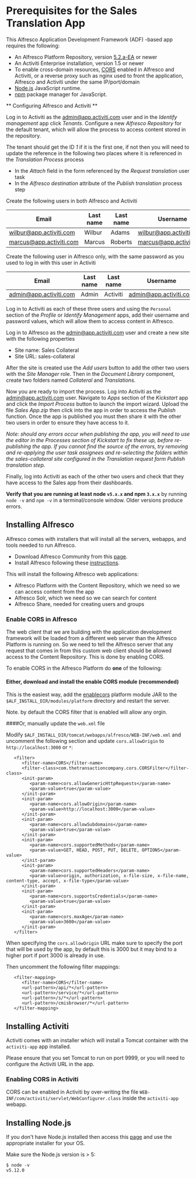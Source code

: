 # Prerequisites for the Sales Translation App

This Alfresco Application Development Framework (ADF) -based app requires the following:

- An Alfresco Platform Repository, version [5.2.a-EA](https://wiki.alfresco.com/wiki/Community_file_list_201606-EA) or newer
- An Activiti Enterprise installation, version 1.5 or newer
- To enable cross-domain resources, [CORS](https://en.wikipedia.org/wiki/Cross-origin_resource_sharing) enabled in Alfresco and Activiti, or a reverse proxy such as nginx used to front the application, Alfresco and Activiti under the same IP/port/domain
- [Node.js](https://nodejs.org/en/) JavaScript runtime.
- [npm](https://www.npmjs.com/) package manager for JavaScript.
 

** Configuring Alfresco and Activiti **

Log in to Activiti as the admin@app.activiti.com user and in the *Identify management* app click *Tenants*. Configure a
new *Alfresco Repository* for the default tenant, which will allow the process to access content stored in the repository.

The tenant should get the ID *1* if it is the first one, if not then you will need to update the reference in the
following two places where it is referenced in the *Translation Process* process

 * In the *Attach* field in the form referenced by the *Request translation* user task
 * In the *Alfresco destination* attribute of the *Publish translation* process step

Create the following users in both Alfresco and Activiti

| Email                   | Last name | Last name | Username                | Password |
|-------------------------|-----------|-----------|-------------------------|----------|
| wilbur@app.activiti.com | Wilbur    | Adams     | wilbur@app.activiti.com | password |
| marcus@app.activiti.com | Marcus    | Roberts   | marcus@app.activiti.com | password |

Create the following user in Alfresco only, with the same password as you used to log in with this user in Activiti

| Email                  | Last name | Last name | Username               |
|------------------------|-----------|-----------|------------------------|
| admin@app.activiti.com | Admin    | Activiti   | admin@app.activiti.com |

Log in to Activiti as each of these three users and using the `Personal` section of the *Profile* or *Identify Management*
apps, add their username and password values, which will allow them to access content in Alfresco.

Log in to Alfresco as the admin@app.activiti.com user and create a new site with the following properties

 * Site name: Sales Collateral
 * Site URL: sales-collateral

After the site is created use the *Add users* button to add the other two users with the *Site Manager* role. Then in
the *Document Library* component, create two folders named *Collateral* and *Translations*.

Now you are ready to import the process. Log into Activiti as the admin@app.activiti.com user. Navigate to *Apps* section of the *Kickstart* app and
click the *Import Process* button to launch the import wizard. Upload the file *Sales App.zip* then click into the app
in order to access the *Publish* function. Once the app is published you must then share it with the other two users in
order to ensure they have access to it.

*Note: should any errors occur when publishing the app, you will need to use the editor in the Processes section of
Kickstart to fix these up, before re-publishing the app. If you cannot find the source of the errors, try removing and
re-applying the user task assignees and re-selecting the folders within the sales-collateral site configured in the
Translation request form Publish translation step.*

Finally, log into Activiti as each of the other two users and check that they have access to the
Sales app from their dashboards.

**Verify that you are running at least node `v5.x.x` and npm `3.x.x`**
by running `node -v` and `npm -v` in a terminal/console window.
Older versions produce errors.

## Installing Alfresco
 
Alfresco comes with installers that will install all the servers, webapps, and tools needed to run Alfresco.

- Download Alfresco Community from this [page](https://wiki.alfresco.com/wiki/Community_file_list_201606-EA).
- Install Alfresco following these [instructions](http://docs.alfresco.com/5.1/concepts/installs-eval-intro.html).

This will install the following Alfresco web applications:

- Alfresco Platform with the Content Repository, which we need so we can access content from the app
- Alfresco Solr, which we need so we can search for content
- Alfresco Share, needed for creating users and groups

### Enable CORS in Alfresco

The web client that we are building with the application development framework will be loaded from a different web server than the Alfresco Platform is running on.
So we need to tell the Alfresco server that any request that comes in from this custom web client should be allowed access 
to the Content Repository. This is done by enabling CORS.

To enable CORS in the Alfresco Platform do **one** of the following:

#### Either, download and install the enable CORS module (recommended)

This is the easiest way, add the [enablecors](https://artifacts.alfresco.com/nexus/service/local/repositories/releases/content/org/alfresco/enablecors/1.0/enablecors-1.0.jar) 
platform module JAR to the `$ALF_INSTALL_DIR/modules/platform` directory and restart the server.

Note. by default the CORS filter that is enabled will allow any orgin.
 
####Or, manually update the `web.xml` file

Modify `$ALF_INSTALL_DIR/tomcat/webapps/alfresco/WEB-INF/web.xml` and uncomment the following section and update
`cors.allowOrigin` to `http://localhost:3000` or `*`:

```
   <filter>
      <filter-name>CORS</filter-name>
      <filter-class>com.thetransactioncompany.cors.CORSFilter</filter-class>
      <init-param>
         <param-name>cors.allowGenericHttpRequests</param-name>
         <param-value>true</param-value>
      </init-param>
      <init-param>
         <param-name>cors.allowOrigin</param-name>
         <param-value>http://localhost:3000</param-value>
      </init-param>
      <init-param>
         <param-name>cors.allowSubdomains</param-name>
         <param-value>true</param-value>
      </init-param>
      <init-param>
         <param-name>cors.supportedMethods</param-name>
         <param-value>GET, HEAD, POST, PUT, DELETE, OPTIONS</param-value>
      </init-param>
      <init-param>
         <param-name>cors.supportedHeaders</param-name>
         <param-value>origin, authorization, x-file-size, x-file-name, content-type, accept, x-file-type</param-value>
      </init-param>
      <init-param>
         <param-name>cors.supportsCredentials</param-name>
         <param-value>true</param-value>
      </init-param>
      <init-param>
         <param-name>cors.maxAge</param-name>
         <param-value>3600</param-value>
      </init-param>
   </filter>
```
When specifying the `cors.allowOrigin` URL make sure to specify the port that will be used by the app, by default this
is 3000 but it may bind to a higher port if port 3000 is already in use.

Then uncomment the following filter mappings:

```
   <filter-mapping>
      <filter-name>CORS</filter-name>
      <url-pattern>/api/*</url-pattern>
      <url-pattern>/service/*</url-pattern>
      <url-pattern>/s/*</url-pattern>
      <url-pattern>/cmisbrowser/*</url-pattern>
   </filter-mapping>
```

## Installing Activiti

Activiti comes with an installer which will install a Tomcat container with the `activiti-app` app installed.

Please ensure that you set Tomcat to run on port 9999, or you will need to configure the Activiti URL in the app.

### Enabling CORS in Activiti

CORS can be enabled in Activiti by over-writing the file `WEB-INF/com/activiti/servlet/WebConfigurer.class` inside the
`activiti-app` webapp.

## Installing Node.js

If you don't have Node.js installed then access this [page](https://nodejs.org/en/download/) and use the appropriate installer for your OS.

Make sure the Node.js version is > 5:

```
$ node -v
v5.12.0
```
